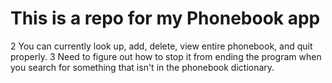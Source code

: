 # This is a repo for my Phonebook app
2
You can currently look up, add, delete, view entire phonebook, and quit properly.
3
Need to figure out how to stop it from ending the program when you search for something that isn't in the phonebook dictionary.